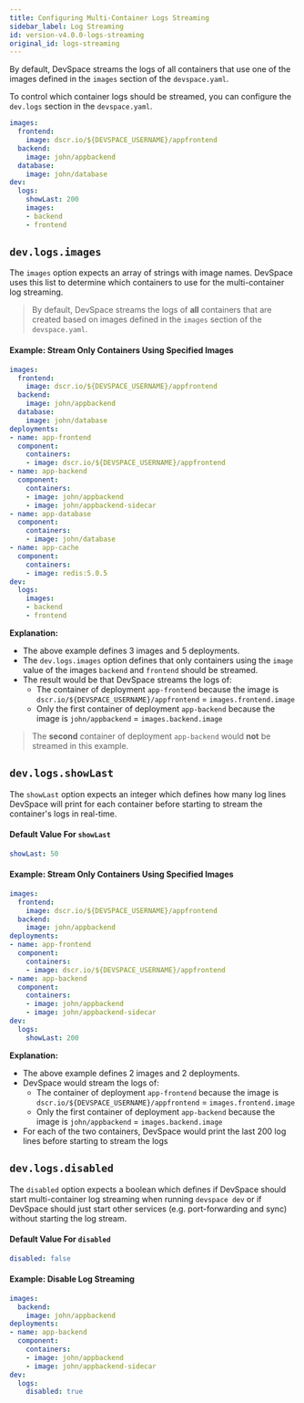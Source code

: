 ```yaml
---
title: Configuring Multi-Container Logs Streaming
sidebar_label: Log Streaming
id: version-v4.0.0-logs-streaming
original_id: logs-streaming
---
```


By default, DevSpace streams the logs of all containers that use one of the images defined in the `images` section of the `devspace.yaml`.

To control which container logs should be streamed, you can configure the `dev.logs` section in the `devspace.yaml`.
```yaml
images:
  frontend:
    image: dscr.io/${DEVSPACE_USERNAME}/appfrontend
  backend:
    image: john/appbackend
  database:
    image: john/database
dev:
  logs:
    showLast: 200
    images:
    - backend
    - frontend
```

## `dev.logs.images`
The `images` option expects an array of strings with image names. DevSpace uses this list to determine which containers to use for the multi-container log streaming.

> By default, DevSpace streams the logs of **all** containers that are created based on images defined in the `images` section of the `devspace.yaml`.

#### Example: Stream Only Containers Using Specified Images
```yaml
images:
  frontend:
    image: dscr.io/${DEVSPACE_USERNAME}/appfrontend
  backend:
    image: john/appbackend
  database:
    image: john/database
deployments:
- name: app-frontend
  component:
    containers:
    - image: dscr.io/${DEVSPACE_USERNAME}/appfrontend
- name: app-backend
  component:
    containers:
    - image: john/appbackend
    - image: john/appbackend-sidecar
- name: app-database
  component:
    containers:
    - image: john/database
- name: app-cache
  component:
    containers:
    - image: redis:5.0.5
dev:
  logs:
    images:
    - backend
    - frontend
```
**Explanation:**  
- The above example defines 3 images and 5 deployments.
- The `dev.logs.images` option defines that only containers using the `image` value of the images `backend` and `frontend` should be streamed.
- The result would be that DevSpace streams the logs of:
  - The container of deployment `app-frontend` because the image is `dscr.io/${DEVSPACE_USERNAME}/appfrontend` = `images.frontend.image`
  - Only the first container of deployment `app-backend` because the image is `john/appbackend` = `images.backend.image`
  
> The **second** container of deployment `app-backend` would **not** be streamed in this example.


## `dev.logs.showLast`
The `showLast` option expects an integer which defines how many log lines DevSpace will print for each container before starting to stream the container's logs in real-time.

#### Default Value For `showLast`
```yaml
showLast: 50
```

#### Example: Stream Only Containers Using Specified Images
```yaml
images:
  frontend:
    image: dscr.io/${DEVSPACE_USERNAME}/appfrontend
  backend:
    image: john/appbackend
deployments:
- name: app-frontend
  component:
    containers:
    - image: dscr.io/${DEVSPACE_USERNAME}/appfrontend
- name: app-backend
  component:
    containers:
    - image: john/appbackend
    - image: john/appbackend-sidecar
dev:
  logs:
    showLast: 200
```
**Explanation:**  
- The above example defines 2 images and 2 deployments.
- DevSpace would stream the logs of:
  - The container of deployment `app-frontend` because the image is `dscr.io/${DEVSPACE_USERNAME}/appfrontend` = `images.frontend.image`
  - Only the first container of deployment `app-backend` because the image is `john/appbackend` = `images.backend.image`
- For each of the two containers, DevSpace would print the last 200 log lines before starting to stream the logs


## `dev.logs.disabled`
The `disabled` option expects a boolean which defines if DevSpace should start multi-container log streaming when running `devspace dev` or if DevSpace should just start other services (e.g. port-forwarding and sync) without starting the log stream.

#### Default Value For `disabled`
```yaml
disabled: false
```

#### Example: Disable Log Streaming
```yaml
images:
  backend:
    image: john/appbackend
deployments:
- name: app-backend
  component:
    containers:
    - image: john/appbackend
    - image: john/appbackend-sidecar
dev:
  logs:
    disabled: true
```
